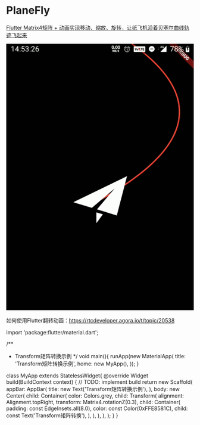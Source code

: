 # PlaneFly

[Flutter Matrix4矩阵 + 动画实现移动、缩放、旋转，让纸飞机沿着贝塞尔曲线轨迹飞起来](https://juejin.cn/post/6924591088040673294)

![image](./gif/Plane%20Fly.gif)

如何使用Flutter翻转动画：https://rtcdeveloper.agora.io/t/topic/20538

import 'package:flutter/material.dart';

/**
 * Transform矩阵转换示例
 */
void main(){
  runApp(new MaterialApp(
    title: 'Transform矩阵转换示例',
    home: new MyApp(),
  ));
}

class MyApp extends StatelessWidget{
  @override
  Widget build(BuildContext context) {
    // TODO: implement build
    return new Scaffold(
      appBar: AppBar(
        title: new Text('Transform矩阵转换示例'),
      ),
      body: new Center(
        child: Container(
          color: Colors.grey,
          child: Transform(
            alignment: Alignment.topRight,
            transform: Matrix4.rotationZ(0.3),
            child: Container(
              padding: const EdgeInsets.all(8.0),
              color: const Color(0xFFE8581C),
              child: const Text('Transform矩阵转换'),
            ),
          ),
        ),
      ),
    );
  }
}
